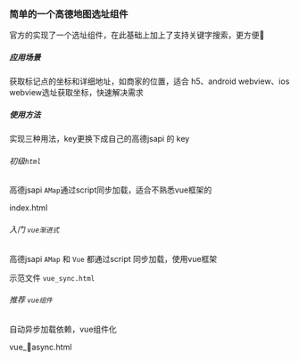 
### 简单的一个高德地图选址组件

官方的实现了一个选址组件，在此基础上加上了支持关键字搜索，更方便

##### 应用场景

获取标记点的坐标和详细地址，如商家的位置，适合 h5、android webview、ios webview选址获取坐标，快速解决需求

##### 使用方法

实现三种用法，key更换下成自己的高德jsapi 的 key

###### 初级`html`

高德jsapi `AMap`通过script同步加载，适合不熟悉vue框架的

index.html

###### 入门 `vue渐进式`

高德jsapi `AMap` 和 `Vue` 都通过script 同步加载，使用vue框架

示范文件 `vue_sync.html`

###### 推荐 `vue组件`

自动异步加载依赖，vue组件化

vue_async.html
